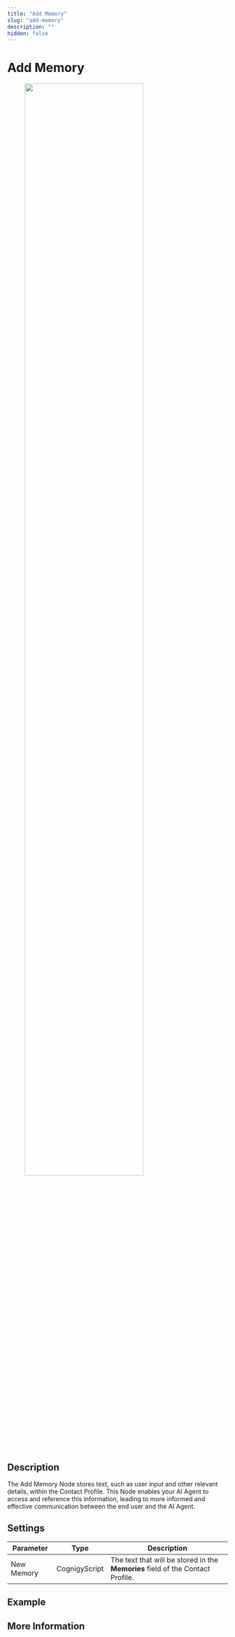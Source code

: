 ```yaml
---
title: "Add Memory"
slug: "add-memory"
description: ""
hidden: false
---
```


# Add Memory

<figure>
  <img class="image-center" src="../../../../../_assets/ai/build/node-reference/analytics/add-memory.png" width="80%" />
</figure>

## Description

The Add Memory Node stores text, such as user input and other relevant details, within the Contact Profile. 
This Node enables your AI Agent to access and reference this information, leading to more informed and effective communication between the end user and the AI Agent.

## Settings

| Parameter  | Type          | Description                                                                    |
|------------|---------------|--------------------------------------------------------------------------------|
| New Memory | CognigyScript | The text that will be stored in the **Memories** field of the Contact Profile. |

## Example



## More Information